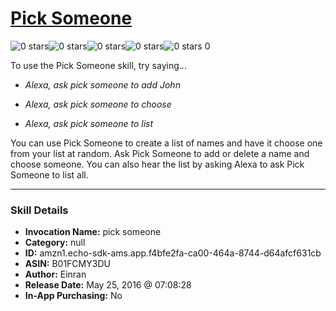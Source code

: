 # [Pick Someone](http://alexa.amazon.com/#skills/amzn1.echo-sdk-ams.app.f4bfe2fa-ca00-464a-8744-d64afcf631cb)
![0 stars](../../images/ic_star_border_black_18dp_1x.png)![0 stars](../../images/ic_star_border_black_18dp_1x.png)![0 stars](../../images/ic_star_border_black_18dp_1x.png)![0 stars](../../images/ic_star_border_black_18dp_1x.png)![0 stars](../../images/ic_star_border_black_18dp_1x.png) 0

To use the Pick Someone skill, try saying...

* *Alexa, ask pick someone to add John*

* *Alexa, ask pick someone to choose*

* *Alexa, ask pick someone to list*

You can use Pick Someone to create a list of names and have it choose one from your list at random.  Ask Pick Someone to add or delete a name and choose someone. You can also hear the list by asking Alexa to ask Pick Someone to list all.

***

### Skill Details

* **Invocation Name:** pick someone
* **Category:** null
* **ID:** amzn1.echo-sdk-ams.app.f4bfe2fa-ca00-464a-8744-d64afcf631cb
* **ASIN:** B01FCMY3DU
* **Author:** Einran 
* **Release Date:** May 25, 2016 @ 07:08:28
* **In-App Purchasing:** No
